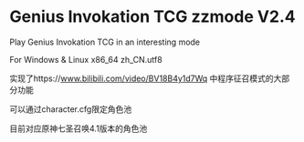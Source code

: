 # Genius Invokation TCG zzmode V2.4

Play Genius Invokation TCG in an interesting mode

For Windows & Linux x86_64 zh_CN.utf8

实现了https://www.bilibili.com/video/BV18B4y1d7Wq
中程序征召模式的大部分功能

可以通过character.cfg限定角色池

目前对应原神七圣召唤4.1版本的角色池